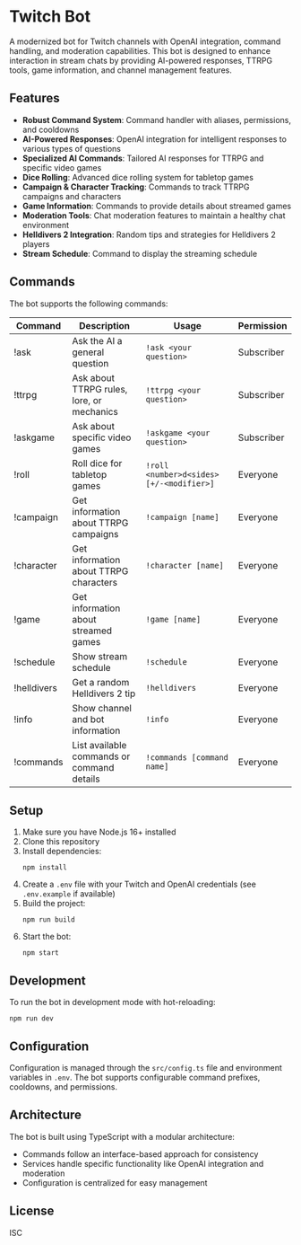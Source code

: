 # Twitch Bot

A modernized bot for Twitch channels with OpenAI integration, command handling, and moderation capabilities. This bot is designed to enhance interaction in stream chats by providing AI-powered responses, TTRPG tools, game information, and channel management features.

## Features

- **Robust Command System**: Command handler with aliases, permissions, and cooldowns
- **AI-Powered Responses**: OpenAI integration for intelligent responses to various types of questions
- **Specialized AI Commands**: Tailored AI responses for TTRPG and specific video games
- **Dice Rolling**: Advanced dice rolling system for tabletop games
- **Campaign & Character Tracking**: Commands to track TTRPG campaigns and characters
- **Game Information**: Commands to provide details about streamed games
- **Moderation Tools**: Chat moderation features to maintain a healthy chat environment
- **Helldivers 2 Integration**: Random tips and strategies for Helldivers 2 players
- **Stream Schedule**: Command to display the streaming schedule

## Commands

The bot supports the following commands:

| Command     | Description                                | Usage                                    | Permission |
| ----------- | ------------------------------------------ | ---------------------------------------- | ---------- |
| !ask        | Ask the AI a general question              | `!ask <your question>`                   | Subscriber |
| !ttrpg      | Ask about TTRPG rules, lore, or mechanics  | `!ttrpg <your question>`                 | Subscriber |
| !askgame    | Ask about specific video games             | `!askgame <your question>`               | Subscriber |
| !roll       | Roll dice for tabletop games               | `!roll <number>d<sides> [+/-<modifier>]` | Everyone   |
| !campaign   | Get information about TTRPG campaigns      | `!campaign [name]`                       | Everyone   |
| !character  | Get information about TTRPG characters     | `!character [name]`                      | Everyone   |
| !game       | Get information about streamed games       | `!game [name]`                           | Everyone   |
| !schedule   | Show stream schedule                       | `!schedule`                              | Everyone   |
| !helldivers | Get a random Helldivers 2 tip              | `!helldivers`                            | Everyone   |
| !info       | Show channel and bot information           | `!info`                                  | Everyone   |
| !commands   | List available commands or command details | `!commands [command name]`               | Everyone   |

## Setup

1. Make sure you have Node.js 16+ installed
2. Clone this repository
3. Install dependencies:
   ```
   npm install
   ```
4. Create a `.env` file with your Twitch and OpenAI credentials (see `.env.example` if available)
5. Build the project:
   ```
   npm run build
   ```
6. Start the bot:
   ```
   npm start
   ```

## Development

To run the bot in development mode with hot-reloading:

```
npm run dev
```

## Configuration

Configuration is managed through the `src/config.ts` file and environment variables in `.env`. The bot supports configurable command prefixes, cooldowns, and permissions.

## Architecture

The bot is built using TypeScript with a modular architecture:

- Commands follow an interface-based approach for consistency
- Services handle specific functionality like OpenAI integration and moderation
- Configuration is centralized for easy management

## License

ISC

